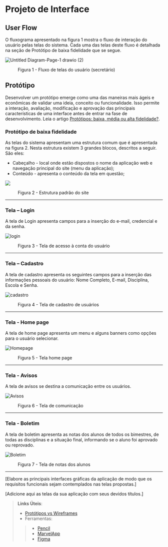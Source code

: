 
# Projeto de Interface

## User Flow

O fluxograma apresentado na figura 1 mostra o fluxo de interação do usuário pelas telas do sistema. Cada uma das telas deste fluxo é detalhada na seção de Protótipo de baixa fidelidade que se segue.

![Untitled Diagram-Page-1 drawio (2)](./img/Edusync/ImagensEdusync2.png) 



<figure> 
    <figcaption>Figura 1 - Fluxo de telas do usuário (secretário)
</figure> 


## Protótipo

Desenvolver um protótipo emerge como uma das maneiras mais ágeis e econômicas de validar uma ideia, conceito ou funcionalidade. Isso permite a interação, avaliação, modificação e aprovação das principais características de uma interface antes de entrar na fase de desenvolvimento. Leia o artigo [Protótipos: baixa, média ou alta fidelidade?](https://medium.com/ladies-that-ux-br/prot%C3%B3tipos-baixa-m%C3%A9dia-ou-alta-fidelidade-71d897559135).

### Protótipo de baixa fidelidade

As telas do sistema apresentam uma estrutura comum que é apresentada na figura 2. Nesta estrutura existem 3 grandes blocos, descritos a seguir. São eles:
<ul>
  <li>Cabeçalho - local onde estão dispostos o nome da aplicação web e navegação principal do site (menu da aplicação);</li>
  <li>Conteúdo - apresenta o conteúdo da tela em questão;</li>
</ul> 


  ![](./img/Edusync/conteudo.jpg) 
  <figure>
    <figcaption>Figura 2 - Estrutura padrão do site
  </figure>

  <hr>

<h3><b>Tela – Login</b></h3>
<p>A tela de Login apresenta campos para a inserção do e-mail, credencial e da senha. </p>
  
  ![login](./img/Edusync/Login1.png)


<figure> 
    <figcaption>Figura 3 - Tela de acesso à conta do usuário
</figure>
<hr>

<h3><b>Tela – Cadastro</b></h3>
<p>A tela de cadastro apresenta os seguintes campos para a inserção das informações pessoais do usuário: Nome Completo, E-mail, Disciplina, Escola e Senha.</p>
  
  ![cadastro](./img/Edusync/CadastroProfessor.png)


<figure> 
    <figcaption>Figura 4 - Tela de cadastro de usuários
</figure>
<hr> 

<h3><b>Tela - Home page</b></h3>
<p>A tela de home page apresenta um menu e alguns banners como opções para o usuário selecionar. </p>
  
![Homepage](./img/Edusync/HubSecretário.png)

<figure> 
  <figcaption>Figura 5 - Tela home page
</figure> 
<hr>

<h3><b>Tela - Avisos</b></h3>
<p>A tela de avisos se destina a comunicação entre os usuários. </p>
  
![Avisos](./img/Edusync/Avisos.png)

<figure> 
  <figcaption>Figura 6 - Tela de comunicação
</figure> 
<hr>

<h3><b>Tela - Boletim</b></h3>
<p>A tela de boletim apresenta as notas dos alunos de todos os bimestres, de todas as disciplinas e a situação final, informando se o aluno foi aprovado ou reprovado. </p>
  
![Boletim](./img/Edusync/Boletim.png)

<figure> 
  <figcaption>Figura 7 - Tela de notas dos alunos
</figure> 
<hr>



[Elabore as principais interfaces gráficas da aplicação de modo que os requisitos funcionais sejam contemplados nas telas propostas.]

[Adicione aqui as telas da sua aplicação com seus devidos títulos.] 
 
> **Links Úteis**:
> - [Protótipos vs Wireframes](https://www.nngroup.com/videos/prototypes-vs-wireframes-ux-projects/)
>- Ferramentas:
>> - [Pencil](https://pencil.evolus.vn/)
>> - [MarvelApp](https://marvelapp.com/)
>> - [Figma](https://www.figma.com/)



